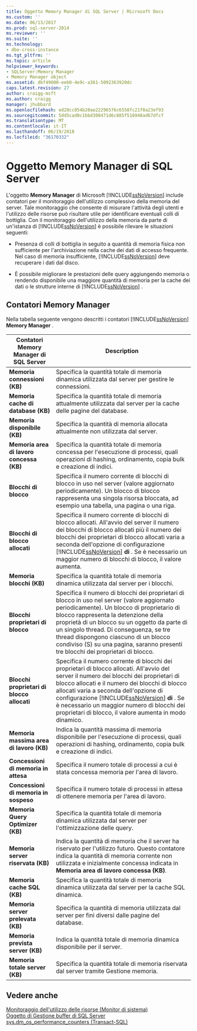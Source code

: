 ```yaml
---
title: Oggetto Memory Manager di SQL Server | Microsoft Docs
ms.custom: ''
ms.date: 06/13/2017
ms.prod: sql-server-2014
ms.reviewer: ''
ms.suite: ''
ms.technology:
- dbe-cross-instance
ms.tgt_pltfrm: ''
ms.topic: article
helpviewer_keywords:
- SQLServer:Memory Manager
- Memory Manager object
ms.assetid: dbf49000-eeb0-4e9c-a361-5092363920dc
caps.latest.revision: 27
author: craigg-msft
ms.author: craigg
manager: jhubbard
ms.openlocfilehash: ed20cc054b20ae22296576c6558fc21f0a23ef93
ms.sourcegitcommit: 5dd5cad0c1bbd308471d6c885f516948ad67dfcf
ms.translationtype: MT
ms.contentlocale: it-IT
ms.lasthandoff: 06/19/2018
ms.locfileid: "36170332"
---
```

# <a name="sql-server-memory-manager-object"></a>Oggetto Memory Manager di SQL Server
  L'oggetto **Memory Manager** di Microsoft [!INCLUDE[ssNoVersion](../../includes/ssnoversion-md.md)] include contatori per il monitoraggio dell'utilizzo complessivo della memoria del server. Tale monitoraggio che consente di misurare l'attività degli utenti e l'utilizzo delle risorse può risultare utile per identificare eventuali colli di bottiglia. Con il monitoraggio dell'utilizzo della memoria da parte di un'istanza di [!INCLUDE[ssNoVersion](../../includes/ssnoversion-md.md)] è possibile rilevare le situazioni seguenti:  
  
-   Presenza di colli di bottiglia in seguito a quantità di memoria fisica non sufficiente per l'archiviazione nella cache dei dati di accesso frequente. Nel caso di memoria insufficiente, [!INCLUDE[ssNoVersion](../../includes/ssnoversion-md.md)] deve recuperare i dati dal disco.  
  
-   È possibile migliorare le prestazioni delle query aggiungendo memoria o rendendo disponibile una maggiore quantità di memoria per la cache dei dati o le strutture interne di [!INCLUDE[ssNoVersion](../../includes/ssnoversion-md.md)] .  
  
## <a name="memory-manager-counters"></a>Contatori Memory Manager  
 Nella tabella seguente vengono descritti i contatori [!INCLUDE[ssNoVersion](../../includes/ssnoversion-md.md)] **Memory Manager** .  
  
|Contatori Memory Manager di SQL Server|Description|  
|----------------------------------------|-----------------|  
|**Memoria connessioni (KB)**|Specifica la quantità totale di memoria dinamica utilizzata dal server per gestire le connessioni.|  
|**Memoria cache di database (KB)**|Specifica la quantità totale di memoria attualmente utilizzata dal server per la cache delle pagine del database.|  
|**Memoria disponibile (KB)**|Specifica la quantità di memoria allocata attualmente non utilizzata dal server.|  
|**Memoria area di lavoro concessa (KB)**|Specifica la quantità totale di memoria concessa per l'esecuzione di processi, quali operazioni di hashing, ordinamento, copia bulk e creazione di indici.|  
|**Blocchi di blocco**|Specifica il numero corrente di blocchi di blocco in uso nel server (valore aggiornato periodicamente). Un blocco di blocco rappresenta una singola risorsa bloccata, ad esempio una tabella, una pagina o una riga.|  
|**Blocchi di blocco allocati**|Specifica il numero corrente di blocchi di blocco allocati. All'avvio del server il numero dei blocchi di blocco allocati più il numero dei blocchi dei proprietari di blocco allocati varia a seconda dell'opzione di configurazione [!INCLUDE[ssNoVersion](../../includes/ssnoversion-md.md)] **di** . Se è necessario un maggior numero di blocchi di blocco, il valore aumenta.|  
|**Memoria blocchi (KB)**|Specifica la quantità totale di memoria dinamica utilizzata dal server per i blocchi.|  
|**Blocchi proprietari di blocco**|Specifica il numero di blocchi dei proprietari di blocco in uso nel server (valore aggiornato periodicamente). Un blocco di proprietario di blocco rappresenta la detenzione della proprietà di un blocco su un oggetto da parte di un singolo thread. Di conseguenza, se tre thread dispongono ciascuno di un blocco condiviso (S) su una pagina, saranno presenti tre blocchi dei proprietari di blocco.|  
|**Blocchi proprietari di blocco allocati**|Specifica il numero corrente di blocchi dei proprietari di blocco allocati. All'avvio del server il numero dei blocchi dei proprietari di blocco allocati e il numero dei blocchi di blocco allocati varia a seconda dell'opzione di configurazione [!INCLUDE[ssNoVersion](../../includes/ssnoversion-md.md)] **di** . Se è necessario un maggior numero di blocchi dei proprietari di blocco, il valore aumenta in modo dinamico.|  
|**Memoria massima area di lavoro (KB)**|Indica la quantità massima di memoria disponibile per l'esecuzione di processi, quali operazioni di hashing, ordinamento, copia bulk e creazione di indici.|  
|**Concessioni di memoria in attesa**|Specifica il numero totale di processi a cui è stata concessa memoria per l'area di lavoro.|  
|**Concessioni di memoria in sospeso**|Specifica il numero totale di processi in attesa di ottenere memoria per l'area di lavoro.|  
|**Memoria Query Optimizer (KB)**|Specifica la quantità totale di memoria dinamica utilizzata dal server per l'ottimizzazione delle query.|  
|**Memoria server riservata (KB)**|Indica la quantità di memoria che il server ha riservato per l'utilizzo futuro. Questo contatore indica la quantità di memoria corrente non utilizzata e inizialmente concessa indicata in **Memoria area di lavoro concessa (KB)**.|  
|**Memoria cache SQL (KB)**|Specifica la quantità totale di memoria dinamica utilizzata dal server per la cache SQL dinamica.|  
|**Memoria server prelevata (KB)**|Specifica la quantità di memoria utilizzata dal server per fini diversi dalle pagine del database.|  
|**Memoria prevista server (KB)**|Indica la quantità totale di memoria dinamica disponibile per il server.|  
|**Memoria totale server (KB)**|Specifica la quantità totale di memoria riservata dal server tramite Gestione memoria.|  
  
## <a name="see-also"></a>Vedere anche  
 [Monitoraggio dell'utilizzo delle risorse &#40;Monitor di sistema&#41;](monitor-resource-usage-system-monitor.md)   
 [Oggetto di Gestione buffer di SQL Server](sql-server-buffer-manager-object.md)   
 [sys.dm_os_performance_counters &#40;Transact-SQL&#41;](/sql/relational-databases/system-dynamic-management-views/sys-dm-os-performance-counters-transact-sql)  
  
  
